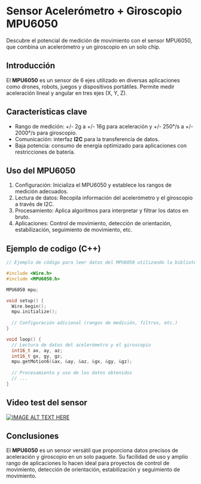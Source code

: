 # Sensor Acelerómetro + Giroscopio MPU6050
Descubre el potencial de medición de movimiento con el sensor MPU6050, que combina un acelerómetro y un giroscopio en un solo chip.

## Introducción
El **MPU6050** es un sensor de 6 ejes utilizado en diversas aplicaciones como drones, robots, juegos y dispositivos portátiles. Permite medir aceleración lineal y angular en tres ejes (X, Y, Z).

## Características clave
* Rango de medición: +/- 2g a +/- 16g para aceleración y +/- 250°/s a +/- 2000°/s para giroscopio.
* Comunicación: interfaz **I2C** para la transferencia de datos.
* Baja potencia: consumo de energía optimizado para aplicaciones con restricciones de batería.
## Uso del MPU6050
1. Configuración: Inicializa el MPU6050 y establece los rangos de medición adecuados.
2. Lectura de datos: Recopila información del acelerómetro y el giroscopio a través de I2C.
3. Procesamiento: Aplica algoritmos para interpretar y filtrar los datos en bruto.
4. Aplicaciones: Control de movimiento, detección de orientación, estabilización, seguimiento de movimiento, etc.
## Ejemplo de codigo (C++)
```cpp
// Ejemplo de código para leer datos del MPU6050 utilizando la biblioteca "MPU6050" para Arduino.

#include <Wire.h>
#include <MPU6050.h>

MPU6050 mpu;

void setup() {
  Wire.begin();
  mpu.initialize();
  
  // Configuración adicional (rangos de medición, filtros, etc.)
}

void loop() {
  // Lectura de datos del acelerómetro y el giroscopio
  int16_t ax, ay, az;
  int16_t gx, gy, gz;
  mpu.getMotion6(&ax, &ay, &az, &gx, &gy, &gz);
  
  // Procesamiento y uso de los datos obtenidos
  // ...
}
```
## Video test del sensor
[![IMAGE ALT TEXT HERE](http://img.youtube.com/vi/a37xWuNJsQI/0.jpg)](http://www.youtube.com/watch?v=a37xWuNJsQI)
## Conclusiones
El **MPU6050** es un sensor versátil que proporciona datos precisos de aceleración y giroscopio en un solo paquete. Su facilidad de uso y amplio rango de aplicaciones lo hacen ideal para proyectos de control de movimiento, detección de orientación, estabilización y seguimiento de movimiento.
